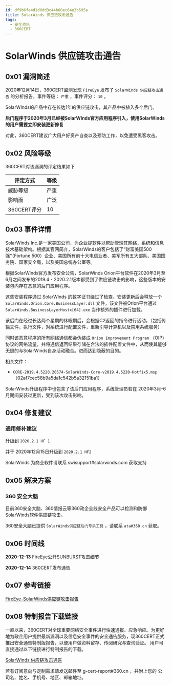 ```yaml
---
id: df9b6fe4d1d0dd3c44b80ec64e3b595a
title: SolarWinds 供应链攻击通告
tags: 
  - 安全资讯
  - 360CERT
---
```


# SolarWinds 供应链攻击通告

0x01 漏洞简述
---------


2020年12月14日，360CERT监测发现 `FireEye` 发布了 `SolarWinds 供应链攻击通告` 的分析报告，事件等级： `严重` ，事件评分： `10` 。

SolarWInds的产品中存在长达1年的供应链攻击，其产品中被植入多个后门。

 **后门程序于2020年3月已经被SolarWInds官方应用程序引入，使用SolarWinds的用户需要立即安装更新修复** 

对此，360CERT建议广大用户好资产自查以及预防工作，以免遭受黑客攻击。

0x02 风险等级
---------

360CERT对该漏洞的评定结果如下



| 评定方式 | 等级 |
| --- | --- |
| 威胁等级 | 严重 |
| 影响面 | 广泛 |
| 360CERT评分 | 10 |

0x03 事件详情
---------

SolarWinds Inc.是一家美国公司，为企业提软件以帮助管理其网络，系统和信息技术基础架构。根据其官网简介，SolarWinds的客户包括了”财富美国500强“（Fortune 500）企业、美国所有前十大电信业者、美军所有五大部队、美国国务院、国家安全局，以及美国总统办公室等。

根据SolarWinds官方发布安全公告，SolarWinds Orion平台软件在2020年3月至6月之间发布的2019.4 - 2020.2.1版本都受到了供应链攻击的影响，这些版本的安装包内存在恶意的后门应用程序。

这些安装程序通过 SolarWinds 的数字证书绕过了检查。安装更新后会释放一个 `SolarWinds.Orion.Core.BusinessLayer.dll` 文件，该文件被Orion平台通过 `SolarWinds.BusinessLayerHostx[64].exe` 当作额外的插件进行加载。

该后门在经过长达两个星期的休眠期后，会根据C2返回的指令进行活动。（包括传输文件，执行文件，对系统进行配置文件，重新引导计算机以及禁用系统服务）

同时该恶意程序的所有网络通信都会伪装成 `Orion Improvement Program` （OIP）协议的网络流量，并将通信返回结果存储在合法的插件配置文件中，从而使其能够无缝的与SolarWinds自身活动融合。进而达到隐蔽的目的。

相关文件：

- `CORE-2019.4.5220.20574-SolarWinds-Core-v2019.4.5220-Hotfix5.msp` （02af7cec58b9a5da1c542b5a32151ba1）

SolarWinds升级程序中也包含了该后门应用程序，系统管理员若在 2020年3月-6月期间安装过更新，受到该次攻击影响。

0x04 修复建议
---------

### 通用修补建议

升级到 `2020.2.1 HF 1` 

并于 2020年12月15日升级到 `2020.2.1 HF2` 

SolarWinds 为商业软件请联系 swisupport#solarwinds.com 获取支持

0x05 解决方案
---------

### 360 安全大脑

目前360安全大脑、360情报云等360政企全线安全产品可以检测和防御SolarWinds软件供应链攻击。

360安全大脑已提供 `SolarWinds供应链后门专杀工具` ，请联系 `ata#360.cn` 获取。

 0x06 时间线
---------

**2020-12-13** FireEye公开SUNBURST攻击细节

**2020-12-14** 360CERT发布通告

 0x07 参考链接
----------

[FireEye-SolarWinds供应链攻击报告](https://www.fireeye.com/blog/threat-research/2020/12/evasive-attacker-leverages-solarwinds-supply-chain-compromises-with-sunburst-backdoor.html)

0x08 特制报告下载链接
-------------

一直以来，360CERT对全球重要网络安全事件进行快速通报、应急响应。为更好地为政企用户提供最新漏洞以及信息安全事件的安全通告服务，现360CERT正式推出安全通告特制版报告，以便用户做资料留存、传阅研究与查询验证。 用户可直接通过以下链接进行特制报告的下载。

[SolarWinds 供应链攻击通告](http://pub-shbt.s3.360.cn/cert-public-file/【360CERT】SolarWinds_供应链攻击通告.pdf)

若有订阅意向与定制需求请发送邮件至 g-cert-report#360.cn ，并附上您的 公司名、姓名、手机号、地区、邮箱地址。

